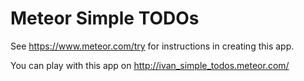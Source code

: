 Meteor Simple TODOs
===================

See https://www.meteor.com/try for instructions in creating this app.

You can play with this app on http://ivan_simple_todos.meteor.com/
